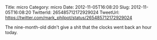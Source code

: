 Title: micro
Category: micro
Date: 2012-11-05T16:08:20
Slug: 2012-11-05T16:08:20
TwitterId: 265485712172929024
TweetUrl: https://twitter.com/mark_philpot/status/265485712172929024

The nine-month-old didn't give a shit that the clocks went back an hour today.
